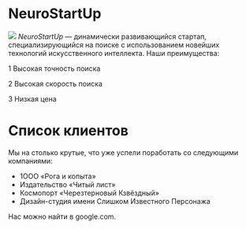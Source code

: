 # NeuroStartUp
![](https://netology-code.github.io/git-homeworks/introduction/assets/logo.png)
*NeuroStartUp* — динамически развивающийся стартап, специализирующийся на поиске с использованием новейших технологий искусственного интеллекта.
Наши преимущества:

 1 Высокая точность поиска

 2 Высокая скорость поиска

 3 Низкая цена

# Список клиентов
Мы на столько крутые, что уже успели поработать со следующими компаниями:

* 1ООО «Рога и копыта»
* Издательство «Читый лист»
* Космопорт «Черезтерновый Кзвёздный»
* Дизайн-студия имени Слишком Известного Персонажа

Нас можно найти в google.com.
